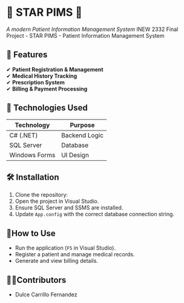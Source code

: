 # 🌟 STAR PIMS 🌟
*A modern Patient Information Management System*
INEW 2332 Final Project - STAR PIMS - Patient Information Management System

## 🚀 Features
✔ **Patient Registration & Management**  
✔ **Medical History Tracking**  
✔ **Prescription System**  
✔ **Billing & Payment Processing**  

## 💾 Technologies Used

| Technology | Purpose |
|------------|---------|
| C# (.NET) | Backend Logic |
| SQL Server | Database |
| Windows Forms | UI Design |

## 🛠 Installation
1. Clone the repository:
2. Open the project in Visual Studio.
3. Ensure SQL Server and SSMS are installed.
4. Update `App.config` with the correct database connection string.


## 🔌How to Use
- Run the application (`F5` in Visual Studio).
- Register a patient and manage medical records.
- Generate and view billing details.

## 🙋‍♀️Contributors
- Dulce Carrillo Fernandez


